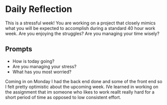 # Daily Reflection
This is a stressful week! You are working on a project that closely mimics what you will be expected to accomplish during a standard 40 hour work week. Are you enjoying the struggles? Are you managing your time wisely? 

## Prompts
- How is today going? 
- Are you managing your stress?
- What has you most worried?


Coming in on Monday I had the back end done and some of the front end so I felt pretty optimistic about the upcoming week. IVe learned in working on the assignment that im someone who likes to work reallt really hard for a short period of time as opposed to low consistent effort.